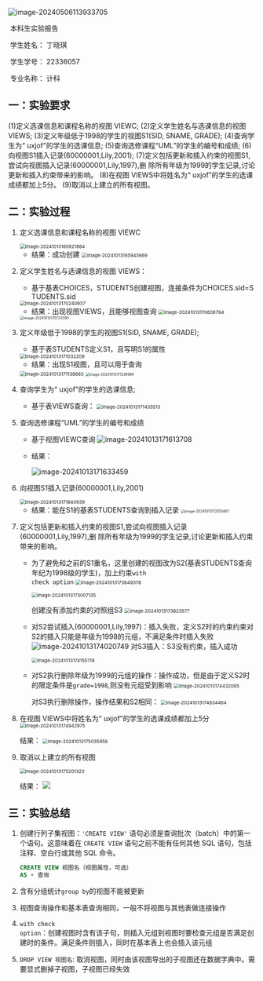 ![image-20240506113933705](C:\Users\丁晓琪\AppData\Roaming\Typora\typora-user-images\image-20240506113933705.png)

 

 

​												本科生实验报告

​										学生姓名：      丁晓琪

​										学生学号：       22336057

​										专业名称：	计科

## 一：实验要求

(1)定义选课信息和课程名称的视图 VIEWC;
(2)定义学生姓名与选课信息的视图 VIEWS;
(3)定义年级低于1998的学生的视图S1(SID, SNAME, GRADE);
(4)查询学生为“ uxjof”的学生的选课信息;
(5)查询选修课程“UML”的学生的编号和成绩;
(6)向视图S1插入记录(60000001,Lily,2001);
(7)定义包括更新和插入约束的视图S1,尝试向视图插入记录(60000001,Lily,1997),删
除所有年级为1999的学生记录,讨论更新和插入约束带来的影响。
(8)在视图 VIEWS中将姓名为“ uxjof”的学生的选课成绩都加上5分。
(9)取消以上建立的所有视图。

## 二：实验过程

1. 定义选课信息和课程名称的视图 VIEWC

   <img src="C:\Users\丁晓琪\AppData\Roaming\Typora\typora-user-images\image-20241013165921884.png" alt="image-20241013165921884" style="zoom:67%;" />

   * 结果：成功创建
     <img src="C:\Users\丁晓琪\AppData\Roaming\Typora\typora-user-images\image-20241013165945669.png" alt="image-20241013165945669" style="zoom:67%;" />

2. 定义学生姓名与选课信息的视图 VIEWS：

   * 基于基表CHOICES，STUDENTS创建视图，连接条件为CHOICES.sid=S TUDENTS.sid

   <img src="C:\Users\丁晓琪\AppData\Roaming\Typora\typora-user-images\image-20241013170240937.png" alt="image-20241013170240937" style="zoom:67%;" />

   * 结果：出现视图VIEWS，且能够视图查询
     <img src="C:\Users\丁晓琪\AppData\Roaming\Typora\typora-user-images\image-20241013170608794.png" alt="image-20241013170608794" style="zoom:67%;" />

   <img src="C:\Users\丁晓琪\AppData\Roaming\Typora\typora-user-images\image-20241013170723390.png" alt="image-20241013170723390" style="zoom:50%;" />

3. 定义年级低于1998的学生的视图S1(SID, SNAME, GRADE);

   * 基于表STUDENTS定义S1，且写明S1的属性

   <img src="C:\Users\丁晓琪\AppData\Roaming\Typora\typora-user-images\image-20241013171032209.png" alt="image-20241013171032209" style="zoom:67%;" />

   * 结果：出现S1视图，且可以用于查询

    <img src="C:\Users\丁晓琪\AppData\Roaming\Typora\typora-user-images\image-20241013171138663.png" alt="image-20241013171138663" style="zoom:67%;" />

   <img src="C:\Users\丁晓琪\AppData\Roaming\Typora\typora-user-images\image-20241013171238989.png" alt="image-20241013171238989" style="zoom:50%;" />

4. 查询学生为“ uxjof”的学生的选课信息;

   * 基于表VIEWS查询：
     <img src="C:\Users\丁晓琪\AppData\Roaming\Typora\typora-user-images\image-20241013171435513.png" alt="image-20241013171435513" style="zoom:67%;" />

5. 查询选修课程“UML”的学生的编号和成绩

   * 基于视图VIEWC查询
     ![image-20241013171613708](C:\Users\丁晓琪\AppData\Roaming\Typora\typora-user-images\image-20241013171613708.png)

   * 结果：

     ![image-20241013171633459](C:\Users\丁晓琪\AppData\Roaming\Typora\typora-user-images\image-20241013171633459.png)

6. 向视图S1插入记录(60000001,Lily,2001)

   <img src="C:\Users\丁晓琪\AppData\Roaming\Typora\typora-user-images\image-20241013171840939.png" alt="image-20241013171840939" style="zoom:67%;" />

   * 结果：能在S1的基表STUDENTS查询到插入记录
     <img src="C:\Users\丁晓琪\AppData\Roaming\Typora\typora-user-images\image-20241013172103467.png" alt="image-20241013172103467" style="zoom:50%;" />

7. 定义包括更新和插入约束的视图S1,尝试向视图插入记录(60000001,Lily,1997),删
   除所有年级为1999的学生记录,讨论更新和插入约束带来的影响。 

   * 为了避免和之前的S1重名，这里创建的视图改为S2(基表STUDENTS查询年纪为1998级的学生)，加上约束<code>with check option</code>
     <img src="C:\Users\丁晓琪\AppData\Roaming\Typora\typora-user-images\image-20241013173649378.png" alt="image-20241013173649378" style="zoom:67%;" />

     <img src="C:\Users\丁晓琪\AppData\Roaming\Typora\typora-user-images\image-20241013173007135.png" alt="image-20241013173007135" style="zoom:67%;" />

     创建没有添加约束的对照组S3
     <img src="C:\Users\丁晓琪\AppData\Roaming\Typora\typora-user-images\image-20241013173823577.png" alt="image-20241013173823577" style="zoom:67%;" />

   * 
     对S2尝试插入(60000001,Lily,1997)：插入失败，定义S2时的约束约束对S2的插入只能是年级为1998的元组，不满足条件时插入失败
     ![image-20241013174020749](C:\Users\丁晓琪\AppData\Roaming\Typora\typora-user-images\image-20241013174020749.png)
     对S3插入：S3没有约束，插入成功

     <img src="C:\Users\丁晓琪\AppData\Roaming\Typora\typora-user-images\image-20241013174155718.png" alt="image-20241013174155718" style="zoom:67%;" />

   * 对S2执行删除年级为1999的元组的操作：操作成功，但是由于定义S2时的限定条件是<code>grade=1998</code>,则没有元组受到影响
     <img src="C:\Users\丁晓琪\AppData\Roaming\Typora\typora-user-images\image-20241013174432095.png" alt="image-20241013174432095" style="zoom:67%;" />

     对S3执行删除操作，操作结果和S2相同：
     <img src="C:\Users\丁晓琪\AppData\Roaming\Typora\typora-user-images\image-20241013174634464.png" alt="image-20241013174634464" style="zoom:67%;" />

8. 在视图 VIEWS中将姓名为“ uxjof”的学生的选课成绩都加上5分
   <img src="C:\Users\丁晓琪\AppData\Roaming\Typora\typora-user-images\image-20241013174942975.png" alt="image-20241013174942975" style="zoom:67%;" />

   结果：
   <img src="C:\Users\丁晓琪\AppData\Roaming\Typora\typora-user-images\image-20241013175035956.png" alt="image-20241013175035956" style="zoom:67%;" />

9. 取消以上建立的所有视图  

   <img src="C:\Users\丁晓琪\AppData\Roaming\Typora\typora-user-images\image-20241013175201323.png" alt="image-20241013175201323" style="zoom:67%;" />

   结果：
   ![](C:\Users\丁晓琪\AppData\Roaming\Typora\typora-user-images\image-20241013175301894.png)

## 三：实验总结 

1. 创建行列子集视图：`'CREATE VIEW'` 语句必须是查询批次（batch）中的第一个语句。这意味着在 `CREATE VIEW` 语句之前不能有任何其他 SQL 语句，包括注释、空白行或其他 SQL 命令。

   ```sql
   CREATE VIEW 视图名（视图属性，可选）
   AS + 查询
   ```

2. 含有分组统计<code>group by</code>的视图不能被更新
3. 视图查询操作和基本表查询相同，一般不将视图与其他表做连接操作
4. <code>with check option</code>：创建视图时含有该子句，则插入元组到视图时要检查元组是否满足创建时的条件。满足条件则插入，同时在基本表上也会插入该元组
5. <code>DROP VIEW 视图名</code>: 取消视图，同时由该视图导出的子视图还在数据字典中。需要显式删掉子视图，子视图已经失效

